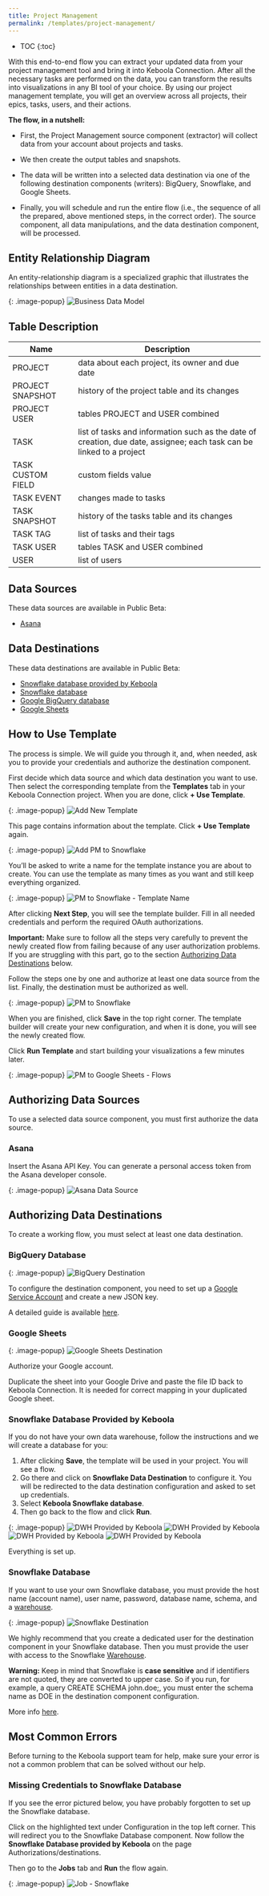 ```yaml
---
title: Project Management
permalink: /templates/project-management/
---
```


* TOC
{:toc}


With this end-to-end flow you can extract your updated data from your project management tool and bring it into Keboola Connection. 
After all the necessary tasks are performed on the data, you can transform the results into visualizations in any BI tool of your choice.
By using our project management template, you will get an overview across all projects, their epics, tasks, users, and their actions.

**The flow, in a nutshell:**

- First, the Project Management source component (extractor) will collect data from your account about projects and tasks.

- We then create the output tables and snapshots.

- The data will be written into a selected data destination via one of the following destination components (writers): BigQuery, Snowflake, and Google Sheets.

- Finally, you will schedule and run the entire flow (i.e., the sequence of all the prepared, above mentioned steps, in the correct order). The source component, all data manipulations, and the data destination component, will be processed.

## Entity Relationship Diagram
An entity-relationship diagram is a specialized graphic that illustrates the relationships between entities in a data destination.

{: .image-popup}
![Business Data Model](/templates/project-management/business-data-model.png)
 
## Table Description

| Name | Description |
|---|---|
| PROJECT | data about each project, its owner and due date |
| PROJECT SNAPSHOT | history of the project table and its changes |
| PROJECT USER | tables PROJECT and USER combined |
| TASK | list of tasks and information such as the date of creation, due date, assignee; each task can be linked to a project |
| TASK CUSTOM FIELD | custom fields value |
| TASK EVENT | changes made to tasks |
| TASK SNAPSHOT | history of the tasks table and its changes |
| TASK TAG | list of tasks and their tags |
| TASK USER | tables TASK and USER combined |
| USER | list of users |

## Data Sources
These data sources are available in Public Beta:

- [Asana](https://asana.com/)

## Data Destinations
These data destinations are available in Public Beta:

- [Snowflake database provided by Keboola](https://help.keboola.com/components/writers/database/snowflake/)
- [Snowflake database](https://www.snowflake.com/)
- [Google BigQuery database](https://cloud.google.com/bigquery/) 
- [Google Sheets](https://www.google.com/sheets/about/)

## How to Use Template
The process is simple. We will guide you through it, and, when needed, ask you to provide your credentials and authorize the destination component.

First decide which data source and which data destination you want to use. Then select the corresponding template from the **Templates** tab in your Keboola Connection project. When you are done, click **+ Use Template**.

{: .image-popup}
![Add New Template](/templates/project-management/add-new-template.png)

This page contains information about the template. Click **+ Use Template** again.

{: .image-popup}
![Add PM to Snowflake](/templates/project-management/add-pm-to-snowflake.png)

You’ll be asked to write a name for the template instance you are about to create. You can use the template as many times as you want 
and still keep everything organized.

{: .image-popup}
![PM to Snowflake - Template Name](/templates/project-management/pm-to-snowflake-name.png)

After clicking **Next Step**, you will see the template builder. Fill in all needed credentials and 
perform the required OAuth authorizations. 

**Important:** Make sure to follow all the steps very carefully to prevent the newly created flow from failing because of any user 
authorization problems. If you are struggling with this part, go to the section [Authorizing Data Destinations](/templates/project-management/#authorizing-data-destinations) below.

Follow the steps one by one and authorize at least one data source from the list. Finally, the destination must be authorized as well.

{: .image-popup}
![PM to Snowflake](/templates/project-management/pm-to-snowflake-steps.png)

When you are finished, click **Save** in the top right corner. The template builder will create your new configuration, and 
when it is done, you will see the newly created flow. 

Click **Run Template** and start building your visualizations a few minutes later. 

{: .image-popup}
![PM to Google Sheets - Flows](/templates/project-management/pm-to-snowflake-flow.png)

## Authorizing Data Sources
To use a selected data source component, you must first authorize the data source.

### Asana
Insert the Asana API Key. You can generate a personal access token from the Asana developer console.

{: .image-popup}
![Asana Data Source](/templates/project-management/asana-data-source.png)

## Authorizing Data Destinations
To create a working flow, you must select at least one data destination.

### BigQuery Database

{: .image-popup}
![BigQuery Destination](/templates/marketing-platforms/bigquery-destination.png)

To configure the destination component, you need to set up a [Google Service Account](https://console.cloud.google.com/iam-admin/serviceaccounts) and create a new JSON key.

A detailed guide is available [here](https://help.keboola.com/components/writers/database/bigquery/).

### Google Sheets

{: .image-popup}
![Google Sheets Destination](/templates/marketing-platforms/google-sheets-destination.png)

Authorize your Google account.

Duplicate the sheet into your Google Drive and paste the file ID back to Keboola Connection. It is needed for correct mapping 
in your duplicated Google sheet. 

### Snowflake Database Provided by Keboola

If you do not have your own data warehouse, follow the instructions and we will create a database for you: 

1. After clicking **Save**, the template will be used in your project. You will see a flow. 
2. Go there and click on **Snowflake Data Destination** to configure it. You will be redirected to the data destination configuration and asked to set up credentials. 
3. Select **Keboola Snowflake database**. 
4. Then go back to the flow and click **Run**. 

{: .image-popup}
![DWH Provided by Keboola](/templates/marketing-platforms/keboola-dwh-instructions1.png)
![DWH Provided by Keboola](/templates/marketing-platforms/keboola-dwh-instructions2.png)
![DWH Provided by Keboola](/templates/marketing-platforms/keboola-dwh-instructions3.png)
![DWH Provided by Keboola](/templates/marketing-platforms/keboola-dwh-instructions4.png)

Everything is set up.

### Snowflake Database

If you want to use your own Snowflake database, you must provide the host name (account name), user name, password, database name, 
schema, and a [warehouse](https://docs.snowflake.net/manuals/user-guide/warehouses.html).

{: .image-popup}
![Snowflake Destination](/templates/marketing-platforms/snowflake-destination.png)

We highly recommend that you create a dedicated user for the destination component in your Snowflake database. Then you must provide 
the user with access to the Snowflake [Warehouse](https://docs.snowflake.net/manuals/user-guide/warehouses.html). 

**Warning:** Keep in mind that Snowflake is **case sensitive** and if identifiers are not quoted, they are converted to upper case. 
So if you run, for example,  a query CREATE SCHEMA john.doe;, you must enter the schema name as DOE in the destination component configuration.

More info [here](https://help.keboola.com/components/writers/database/snowflake/).

## Most Common Errors
Before turning to the Keboola support team for help, make sure your error is not a common problem that can be solved without our help.

### Missing Credentials to Snowflake Database 
If you see the error pictured below, you have probably forgotten to set up the Snowflake database. 

Click on the highlighted text under Configuration in the top left corner. This will redirect you to the Snowflake Database component. Now follow the **Snowflake Database provided by Keboola** on the page Authorizations/destinations. 

Then go to the **Jobs** tab and **Run** the flow again.  

{: .image-popup}
![Job - Snowflake](/templates/ecommerce/snowflake-job.png)
